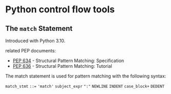 # Python control flow tools

## The `match` Statement

Introduced with Python 3.10.

related PEP documents:

* [PEP 634](https://peps.python.org/pep-0634/) - Structural Pattern Matching: Specification
* [PEP 636](https://peps.python.org/pep-0636/) - Structural Pattern Matching: Tutorial

The match statement is used for pattern matching with the following syntax:

`match_stmt` `::=` `'match'` `subject_expr` `":"` `NEWLINE` `INDENT` `case_block+` `DEDENT`


